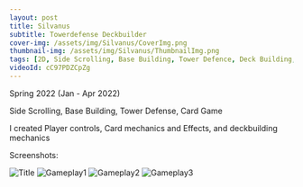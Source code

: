```yaml
---
layout: post
title: Silvanus
subtitle: Towerdefense Deckbuilder
cover-img: /assets/img/Silvanus/CoverImg.png
thumbnail-img: /assets/img/Silvanus/ThumbnailImg.png
tags: [2D, Side Scrolling, Base Building, Tower Defence, Deck Building, Custom Engine]
videoId: cC97PDZCpZg
---
```

Spring 2022 (Jan - Apr  2022)

Side Scrolling, Base Building, Tower Defense, Card Game

I created Player controls, Card mechanics and Effects, and deckbuilding mechanics

Screenshots:

![Title](https://rushice.github.io/assets/img/Silvanus/Silvanus_title.png)
![Gameplay1](https://rushice.github.io/assets/img/Silvanus/Silvanus_1.png)
![Gameplay2](https://rushice.github.io/assets/img/Silvanus/Silvanus_2.png)
![Gameplay3](https://rushice.github.io/assets/img/Silvanus/Silvanus_3.png)